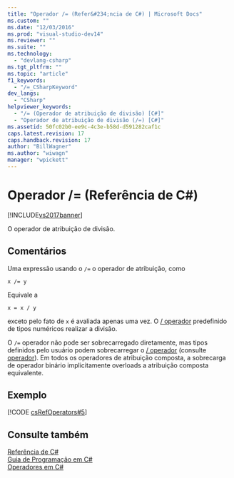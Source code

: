 ```yaml
---
title: "Operador /= (Refer&#234;ncia de C#) | Microsoft Docs"
ms.custom: ""
ms.date: "12/03/2016"
ms.prod: "visual-studio-dev14"
ms.reviewer: ""
ms.suite: ""
ms.technology: 
  - "devlang-csharp"
ms.tgt_pltfrm: ""
ms.topic: "article"
f1_keywords: 
  - "/=_CSharpKeyword"
dev_langs: 
  - "CSharp"
helpviewer_keywords: 
  - "/= (Operador de atribuição de divisão) [C#]"
  - "Operador de atribuição de divisão (/=) [C#]"
ms.assetid: 50fc02b0-ee9c-4c3e-b58d-d591282caf1c
caps.latest.revision: 17
caps.handback.revision: 17
author: "BillWagner"
ms.author: "wiwagn"
manager: "wpickett"
---
```

# Operador /= (Refer&#234;ncia de C#)
[!INCLUDE[vs2017banner](../../../csharp/includes/vs2017banner.md)]

O operador de atribuição de divisão.  
  
## Comentários  
 Uma expressão usando o `/=` o operador de atribuição, como  
  
```  
x /= y  
```  
  
 Equivale a  
  
```  
x = x / y  
```  
  
 exceto pelo fato de `x` é avaliada apenas uma vez.  O  [\/ operador](../../../csharp/language-reference/operators/division-operator.md) predefinido de tipos numéricos realizar a divisão.  
  
 O `/=` operador não pode ser sobrecarregado diretamente, mas tipos definidos pelo usuário podem sobrecarregar o  [\/ operador](../../../csharp/language-reference/operators/division-operator.md) \(consulte  [operador](../../../csharp/language-reference/keywords/operator.md)\).  Em todos os operadores de atribuição composta, a sobrecarga de operador binário implicitamente overloads a atribuição composta equivalente.  
  
## Exemplo  
 [!CODE [csRefOperators#5](../CodeSnippet/VS_Snippets_VBCSharp/csrefOperators#5)]  
  
## Consulte também  
 [Referência de C\#](../../../csharp/language-reference/index.md)   
 [Guia de Programação em C\#](../../../csharp/programming-guide/index.md)   
 [Operadores em C\#](../../../csharp/language-reference/operators/index.md)
